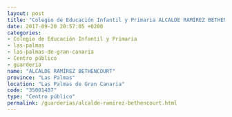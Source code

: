 ```yaml
---
layout: post
title: "Colegio de Educación Infantil y Primaria ALCALDE RAMÍREZ BETHENCOURT"
date: 2017-09-20 20:57:05 +0200
categories:
- Colegio de Educación Infantil y Primaria
- las-palmas
- las-palmas-de-gran-canaria
- Centro público
- guarderia
name: "ALCALDE RAMÍREZ BETHENCOURT"
province: "Las Palmas"
location: "Las Palmas de Gran Canaria"
code: "35001487"
type: "Centro público"
permalink: /guarderias/alcalde-ramirez-bethencourt.html
---
```

